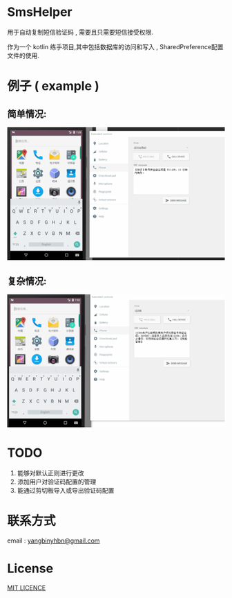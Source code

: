 # SmsHelper

  用于自动复制短信验证码 , 需要且只需要短信接受权限. 

  作为一个 kotlin 练手项目,其中包括数据库的访问和写入 , SharedPreference配置文件的使用.



# 例子 ( example )
## 简单情况:
![simple](images\simple.gif)
## 复杂情况:
![complex](images\complex.gif)

# TODO
1. 能够对默认正则进行更改
2. 添加用户对验证码配置的管理
3. 能通过剪切板导入或导出验证码配置

# 联系方式
 email : yangbinyhbn@gmail.com

# License
[MIT LICENCE](\Licence)